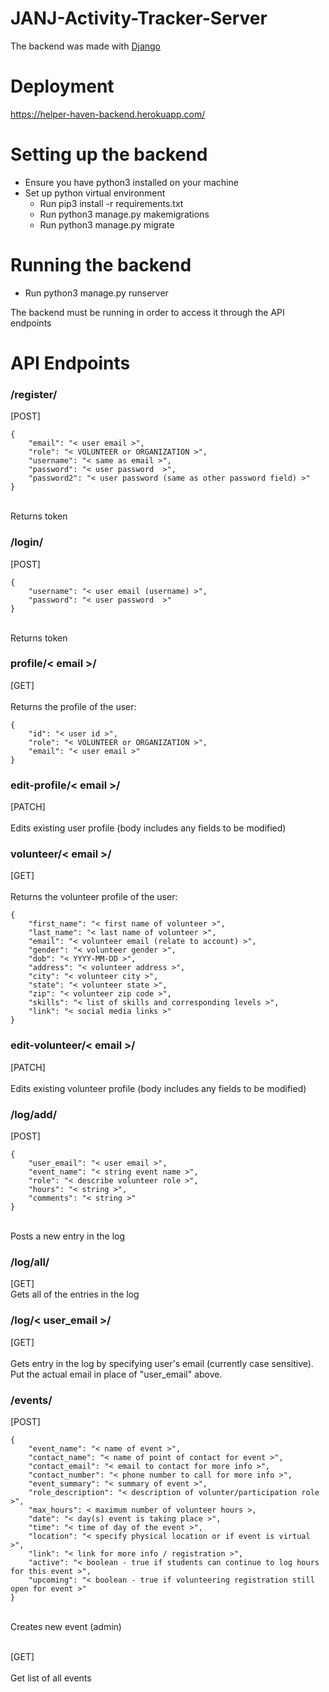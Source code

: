 # JANJ-Activity-Tracker-Server
The backend was made with [Django](https://www.djangoproject.com/)

# Deployment
https://helper-haven-backend.herokuapp.com/

# Setting up the backend
- Ensure you have python3 installed on your machine
- Set up python virtual environment
    - Run pip3 install -r requirements.txt
    - Run python3 manage.py makemigrations 
    - Run python3 manage.py migrate

# Running the backend
- Run python3 manage.py runserver

The backend must be running in order to access it through the API endpoints

# API Endpoints

<h3>
/register/
</h3>

[POST] 
<br>
```
{
    "email": "< user email >",
    "role": "< VOLUNTEER or ORGANIZATION >",
    "username": "< same as email >",
    "password": "< user password  >",
    "password2": "< user password (same as other password field) >"
}
```
<br>
Returns token

<h3>
/login/
</h3>

[POST] 
<br>
```
{
    "username": "< user email (username) >",
    "password": "< user password  >"
}
```
<br>
Returns token

<h3>
profile/< email >/
</h3>

[GET] 
<br>
<br>
Returns the profile of the user:
<br>
```
{
    "id": "< user id >",
    "role": "< VOLUNTEER or ORGANIZATION >",
    "email": "< user email >"
}
```

<h3>
edit-profile/< email >/
</h3>

[PATCH] 
<br>
<br>
Edits existing user profile (body includes any fields to be modified)

<h3>
volunteer/< email >/
</h3>

[GET] 
<br>
<br>
Returns the volunteer profile of the user:
<br>
```
{
    "first_name": "< first name of volunteer >",
    "last_name": "< last name of volunteer >",
    "email": "< volunteer email (relate to account) >",
    "gender": "< volunteer gender >",
    "dob": "< YYYY-MM-DD >",
    "address": "< volunteer address >",
    "city": "< volunteer city >",
    "state": "< volunteer state >",
    "zip": "< volunteer zip code >",
    "skills": "< list of skills and corresponding levels >",
    "link": "< social media links >"
}
```

<h3>
edit-volunteer/< email >/
</h3>

[PATCH] 
<br>
<br>
Edits existing volunteer profile (body includes any fields to be modified)


<h3>
/log/add/
</h3>

[POST] 
<br>
```
{
    "user_email": "< user email >",
    "event_name": "< string event name >",
    "role": "< describe volunteer role >",
    "hours": "< string >",
    "comments": "< string >"
}
```
<br>
Posts a new entry in the log

<h3>
/log/all/
</h3>

[GET] 
<br>
Gets all of the entries in the log

<h3>
/log/< user_email >/
</h3>

[GET] 
<br>
<br>
Gets entry in the log by specifying user's email (currently case sensitive). Put the actual email in place of "user_email" above.

<h3>
/events/
</h3>

[POST] 
<br>
```
{
    "event_name": "< name of event >",
    "contact_name": "< name of point of contact for event >",
    "contact_email": "< email to contact for more info >",
    "contact_number": "< phone number to call for more info >",
    "event_summary": "< summary of event >",
    "role_description": "< description of volunter/participation role >",
    "max_hours": < maximum number of volunteer hours >,
    "date": "< day(s) event is taking place >",
    "time": "< time of day of the event >",
    "location": "< specify physical location or if event is virtual >",
    "link": "< link for more info / registration >",
    "active": "< boolean - true if students can continue to log hours for this event >",
    "upcoming": "< boolean - true if volunteering registration still open for event >"
}
```
<br>
Creates new event (admin)
<br>
<br>
    
[GET]
<br>
<br>
Get list of all events


